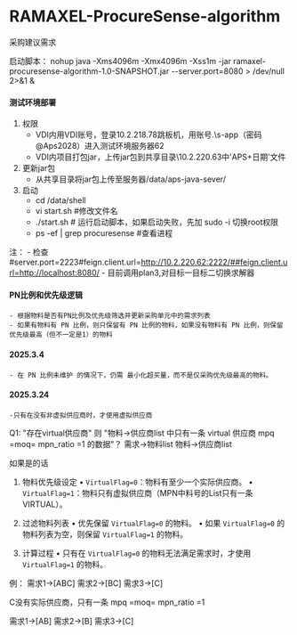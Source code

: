 # RAMAXEL-ProcureSense-algorithm

采购建议需求

启动脚本：
nohup java -Xms4096m -Xmx4096m -Xss1m -jar ramaxel-procuresense-algorithm-1.0-SNAPSHOT.jar --server.port=8080 >
/dev/null 2>&1 &
#### 测试环境部署
1. 权限
    - VDI内用VDI账号，登录10.2.218.78跳板机，用账号.\s-app（密码@Aps2028）进入测试环境服务器62
    - VDI内项目打包jar，上传jar包到共享目录\\10.2.220.63中'APS+日期'文件
2. 更新jar包
   - 从共享目录将jar包上传至服务器/data/aps-java-sever/
3. 启动
   - cd /data/shell 
   - vi start.sh #修改文件名
   - ./start.sh # 运行启动脚本，如果启动失败，先加 sudo -i 切换root权限
   - ps -ef | grep procuresense #查看进程

注：
    - 检查#server.port=2223#feign.client.url=http://10.2.220.62:2222/##feign.client.url=http://localhost:8080/
    - 目前调用plan3,对目标一目标二切换求解器


#### PN比例和优先级逻辑

    - 根据物料是否有PN比例及优先级筛选并更新采购单元中的需求列表
    - 如果有物料有 PN 比例，则只保留有 PN 比例的物料，如果没有物料有 PN 比例，则保留优先级最高（但不一定是1）的物料

#### 2025.3.4

    - 在 PN 比例未维护 的情况下，仍需 最小化超买量，而不是仅采购优先级最高的物料。

#### 2025.3.24

    -只有在没有非虚拟供应商时，才使用虚拟供应商

Q1: "存在virtual供应商" 则 "物料->供应商list 中只有一条 virtual 供应商 mpq =moq= mpn_ratio =1 的数据"？
需求->物料list
物料->供应商list

如果是的话

1. 物料优先级设定
   • `VirtualFlag=0`：物料有至少一个实际供应商。
   • `VirtualFlag=1`：物料只有虚拟供应商（MPN中料号的List<VendorInfo>只有一条VIRTUAL）。

2. 过滤物料列表
   • 优先保留 `VirtualFlag=0` 的物料。
   • 如果 `VirtualFlag=0` 的物料列表为空，则保留 `VirtualFlag=1` 的物料。

3. 计算过程
   • 只有在 `VirtualFlag=0` 的物料无法满足需求时，才使用 `VirtualFlag=1` 的物料。

例：
需求1->[ABC]
需求2->[BC]
需求3->[C]

C没有实际供应商，只有一条 mpq =moq= mpn_ratio =1

需求1->[AB]
需求2->[B]
需求3->[C]






